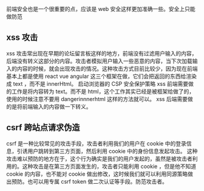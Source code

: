 前端安全也是一个很重要的点，应该是 web 安全这样更加准确一些。安全上只能做防范

## xss 攻击

xss 攻击常出现在早期的论坛留言板这样的地方，前端没有过滤用户输入的内容，后端没有转义这部分的内容。攻击者模拟用户输入一些恶意的内容，当下次加载输入的内容的时候，就会出现攻击的情况。这种攻击方式目前比较少，因为现在前端基本上都是使用 react vue angular 这三个框架在做，它们会把返回的东西给渲染成 text ，而不是 innerHtml。
启动浏览器的 CSP 安全保护策略
xss 前端需要做的工作是将内容转为 text。而不是 html，这个工作其实已经是被框架给做了的，使用的时候注意不要用 dangerinnnerhtml 这样的方法就可以。
xss 后端需要做的是将前端输入的内容做一下转义。

## csrf 跨站点请求伪造

csrf 是一种比较常见的攻击手段，攻击者利用我们的用户在 cookie 中的登录信息，引诱用户跳转到第三方页面，然后利用 cookie 中的身份信息发起攻击。
这种攻击难以预防的地方在于，这个行为确实是我们的用户发起的，虽然是被攻击者利用的。这种攻击是在第三方页面发生的，攻击者只能利用 cookie ，但是他不知道 cookie 的内容，也不能对 cookie 做出修改，这时候我们就可以利用同源策略做出预防。也可以用专属 csrf token 做二次认证等手段。防范攻击者。
